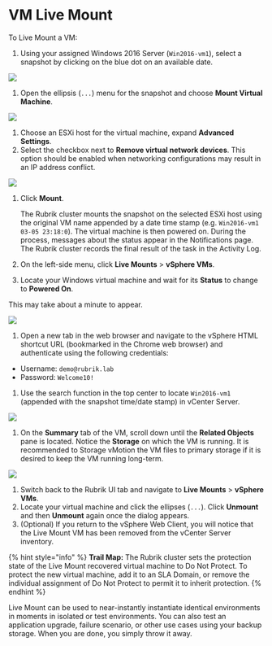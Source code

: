 # VM Live Mount

To Live Mount a VM:

1. Using your assigned Windows 2016 Server \(`Win2016-vm1`\), select a snapshot by clicking on the blue dot on an available date.

![](https://lh4.googleusercontent.com/kApQvcNsksf2Tn-f12axVsiZ9Kfrqoz3avVgKyR2Nq-My8mkiBbdjw7bW4Kdl0oCFwYMXDt22MGCh-_8j9CyM5ek647gQC1_HbvAc8XA4vtj0vNh2OGysVxNunPmjFsMmV-ercU7)

1. Open the ellipsis \(`...`\) menu for the snapshot and choose **Mount Virtual Machine**.

![](https://lh5.googleusercontent.com/vttv_iKCYcov3QXvdirSy4W1AJtltyTGvZ8Lako8mYgjnKZX094drTCF7P4_CMw8KY2NapUfbybVqDg76nGRelFCnNn9jTTlVqxiTVLw-11Pbu0Eh2HkQEUgr245YA_pKcQsElUW)

1. Choose an ESXi host for the virtual machine, expand **Advanced Settings**.
2. Select the checkbox next to **Remove virtual network devices**. This option should be enabled when networking configurations may result in an IP address conflict.

![](https://lh5.googleusercontent.com/Zr6NFegMMGkEtDmNOuhwWilhW9421_MwGEgnTAYlBmydWqvEAQY73TUXfeyRLHHup8C5Kg6Qn--VwGnCK8aRi4HbwvZlQB5fxj__CW6aC38_HaenCqvsUy2-DVfNJLFxH_dSV0oy)

1. Click **Mount**.

   The Rubrik cluster mounts the snapshot on the selected ESXi host using the original VM name appended by a date time stamp \(e.g. `Win2016-vm1 03-05 23:18:0`\). The virtual machine is then powered on. During the process, messages about the status appear in the Notifications page. The Rubrik cluster records the final result of the task in the Activity Log.

2. On the left-side menu, click **Live Mounts** &gt; **vSphere VMs**.
3. Locate your Windows virtual machine and wait for its **Status** to change to **Powered On**.

This may take about a minute to appear.

![](https://lh3.googleusercontent.com/HTGKX8tK7k7BSDxZe58wRx2wRAS2mabiR1tLFpCo0ohIMp8sPZ3sseFDGNEJe8oIjXUZjzyRvDfzIQFFIJbpZRr1q2DRWFdtBYpEpLeTok93LsJbqG57veHMbUlJUe7svDCK2eZx)

1. Open a new tab in the web browser and navigate to the vSphere HTML shortcut URL \(bookmarked in the Chrome web browser\) and authenticate using the following credentials:

* Username: `demo@rubrik.lab`
* Password: `Welcome10!`

1. Use the search function in the top center to locate `Win2016-vm1` \(appended with the snapshot time/date stamp\) in vCenter Server.

![](https://lh3.googleusercontent.com/P53qPxKQvzJqNV_-unXB5W8ckPQoRidtJCQ6AsZbGUttNnTJRmWyJG8GrvaiFMKDUNga6BfWSa7ZC3eNfjXE38kxFOOpnqQO55itruSa8cDczaxT5sePmUpW767nzcTQnM1FrIqT)

1. On the **Summary** tab of the VM, scroll down until the **Related Objects** pane is located. Notice the **Storage** on which the VM is running. It is recommended to Storage vMotion the VM files to primary storage if it is desired to keep the VM running long-term.

![](https://lh6.googleusercontent.com/i42VK5eyCUbnUJXTpvx6bWz2jj1qlZpNK7324-9XGN2r7JzuKLJcIZPKxD1wDxCbWEfIz4JgpaT9bUfPj9LQrV2TtVK5iZOhb-76X64BqWdNKHqcBhnHOT88UljckZnzCsYq2VCM)

1. Switch back to the Rubrik UI tab and navigate to **Live Mounts** &gt; **vSphere VMs**.
2. Locate your virtual machine and click the ellipses \(`...`\). Click **Unmount** and then **Unmount** again once the dialog appears.
3. \(Optional\) If you return to the vSphere Web Client, you will notice that the Live Mount VM has been removed from the vCenter Server inventory.

{% hint style="info" %}
**Trail Map:** The Rubrik cluster sets the protection state of the Live Mount recovered virtual machine to Do Not Protect. To protect the new virtual machine, add it to an SLA Domain, or remove the individual assignment of Do Not Protect to permit it to inherit protection.
{% endhint %}

Live Mount can be used to near-instantly instantiate identical environments in moments in isolated or test environments. You can also test an application upgrade, failure scenario, or other use cases using your backup storage. When you are done, you simply throw it away.

